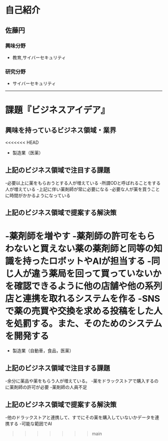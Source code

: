 # 自己紹介

## 佐藤円

### 興味分野

- 教育,サイバーセキュリティ

### 研究分野

- サイバーセキュリティ

* * *

# 課題『ビジネスアイデア』

## 興味を持っているビジネス領域・業界


<<<<<<< HEAD
- 製造業（医薬）


## 上記のビジネス領域で注目する課題
-必要以上に薬をもらおうとする人が増えている
-所謂ODと呼ばれることをする人が増えている
-上記に伴い薬剤師が常に必要になる
-必要な人が薬を買うことに時間がかかるようになっている

## 上記のビジネス領域で提案する解決策
-薬剤師を増やす
-薬剤師の許可をもらわないと買えない薬の薬剤師と同等の知識を持ったロボットやAIが担当する
-同じ人が違う薬局を回って買っていないかを確認できるように他の店舗や他の系列店と連携を取れるシステムを作る
-SNSで薬の売買や交換を求める投稿をした人を処罰する。また、そのためのシステムを開発する
=======
- 製造業（自動車，食品，医薬）


## 上記のビジネス領域で注目する課題
-余分に薬品や薬をもらう人が増えている。
-薬をドラックストアで購入するのに薬剤師の許可が必要
-薬剤師の人員不足
## 上記のビジネス領域で提案する解決策
-他のドラックストアと連携して、すでにその薬を購入していないかデータを連携する
-可能な範囲でAI
>>>>>>> main

